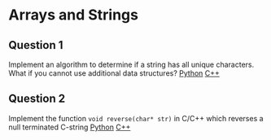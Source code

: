 # Arrays and Strings

## Question 1
Implement an algorithm to determine if a string has all unique characters. What if you cannot use additional data structures?
[Python](solution_1_1.py)
[C++](solution_1_1.cpp)

## Question 2
Implement the function `void reverse(char* str)` in C/C++ which reverses a null terminated C-string
[Python](solution_1_2.py)
[C++](solution_1_2.cpp)
